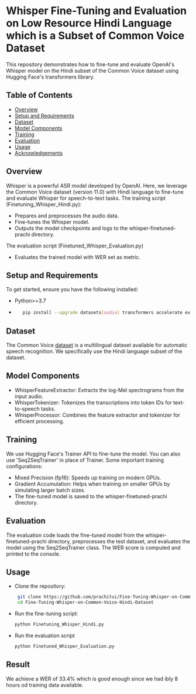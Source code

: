 # Whisper Fine-Tuning and Evaluation on Low Resource Hindi Language which is a Subset of Common Voice Dataset
This repository demonstrates how to fine-tune and evaluate OpenAI's Whisper model on the Hindi subset of the Common Voice dataset using Hugging Face's transformers 
library.

## Table of Contents
 - [Overview](#overview)
 - [Setup and Requirements](#setup-and-requirements)
 - [Dataset](#dataset)
 - [Model Components](#model-components)
 - [Training](#training)
 - [Evaluation](#evaluation)
 - [Usage](#usage)
 - [Acknowledgements](#acknowledgements)

## Overview
Whisper is a powerful ASR model developed by OpenAI. Here, we leverage the Common Voice dataset (version 11.0) with Hindi language to fine-tune and evaluate Whisper for speech-to-text tasks. 
The training script (Finetuning_Whisper_Hindi.py):
- Prepares and preprocesses the audio data.
- Fine-tunes the Whisper model.
- Outputs the model checkpoints and logs to the whisper-finetuned-prachi directory.
  
The evaluation script (Finetuned_Whisper_Evaluation.py)
- Evaluates the trained model with WER set as metric.

## Setup and Requirements
To get started, ensure you have the following installed:
- Python>=3.7
- ```bash
     pip install --upgrade datasets[audio] transformers accelerate evaluate jiwer tensorboard
  ```
## Dataset
The Common Voice [dataset](https://huggingface.co/datasets/mozilla-foundation/common_voice_11_0) is a multilingual dataset available for automatic speech recognition. We specifically use the Hindi language subset of the dataset.

## Model Components
- WhisperFeatureExtractor: Extracts the log-Mel spectrograms from the input audio.
- WhisperTokenizer: Tokenizes the transcriptions into token IDs for text-to-speech tasks.
- WhisperProcessor: Combines the feature extractor and tokenizer for efficient processing.

## Training
We use Hugging Face's Trainer API to fine-tune the model. You can also use 'Seq2SeqTrainer' in place of Trainer. Some important training configurations:

- Mixed Precision (fp16): Speeds up training on modern GPUs.
- Gradient Accumulation: Helps when training on smaller GPUs by simulating larger batch sizes.
- The fine-tuned model is saved to the whisper-finetuned-prachi directory.

## Evaluation

The evaluation code loads the fine-tuned model from the whisper-finetuned-prachi directory, preprocesses the test dataset, and evaluates the model using the Seq2SeqTrainer class. 
The WER score is computed and printed to the console.

## Usage

- Clone the repository:
  ```bash
   git clone https://github.com/prachitui/Fine-Tuning-Whisper-on-Common-Voice-Hindi-Dataset.git
   cd Fine-Tuning-Whisper-on-Common-Voice-Hindi-Dataset
  ```
- Run the fine-tuning script:
  ```bash
  python Finetuning_Whisper_Hindi.py
   ```
- Run the evaluation script
  ```bash
  python Finetuned_Whisper_Evaluation.py
  ```

## Result

We achieve a WER of 33.4% which is good enough since we had ibly 8 hours od training data available.

